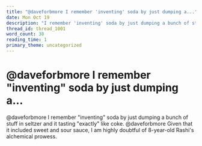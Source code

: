 ```yaml
---
title: "@daveforbmore I remember 'inventing' soda by just dumping a..."
date: Mon Oct 19
description: "I remember 'inventing' soda by just dumping a bunch of stuff in seltzer and it tasting 'exactly' like coke."
thread_id: thread_1001
word_count: 38
reading_time: 1
primary_theme: uncategorized
---
```


# @daveforbmore I remember "inventing" soda by just dumping a...

@daveforbmore I remember "inventing" soda by just dumping a bunch of stuff in seltzer and it tasting "exactly" like coke. @daveforbmore Given that it included sweet and sour sauce, I am highly doubtful of 8-year-old Rashi's alchemical prowess.